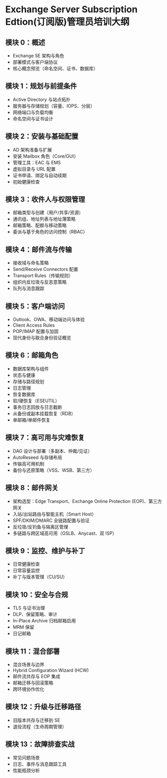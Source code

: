 # Exchange Server Subscription Edtion(订阅版)管理员培训大纲

## 模块 0：概述
- Exchange SE 架构与角色
- 部署模式与客户端协议
- 核心概念预览（命名空间、证书、数据库）

## 模块 1：规划与前提条件
- Active Directory 与站点拓扑
- 服务器与存储规划（容量、IOPS、分层）
- 网络端口与负载均衡
- 命名空间与证书设计

## 模块 2：安装与基础配置
- AD 架构准备与扩展
- 安装 Mailbox 角色（Core/GUI）
- 管理工具：EAC 与 EMS
- 虚拟目录与 URL 配置
- 证书申请、绑定与自动续期
- 初始健康检查

## 模块 3：收件人与权限管理
- 邮箱类型与创建（用户/共享/资源）
- 通讯组、地址列表与地址簿策略
- 邮箱策略、配额与移动策略
- 委派与基于角色的访问控制（RBAC）

## 模块 4：邮件流与传输
- 接收域与命名策略
- Send/Receive Connectors 配置
- Transport Rules（传输规则）
- 组织内反垃圾与反恶意策略
- 队列与消息跟踪

## 模块 5：客户端访问
- Outlook、OWA、移动端访问与体验
- Client Access Rules
- POP/IMAP 配置与加固
- 现代身份与联合身份验证概览

## 模块 6：邮箱角色
- 数据库架构与组件
- 状态与健康
- 存储与路径规划
- 日志管理
- 恢复数据库
- 软/硬恢复（ESEUTIL）
- 事务日志回放与日志截断
- 从备份或副本挂载恢复（RDB）
- 单邮箱/单邮件恢复

## 模块 7：高可用与灾难恢复
- DAG 设计与部署（多副本、仲裁/见证）
- AutoReseed 与存储布局
- 传输高可用机制
- 备份与还原策略（VSS、WSB、第三方）

## 模块 8：邮件网关
- 架构选型：Edge Transport、Exchange Online Protection (EOP)、第三方网关
- 入站/出站路由与智能主机（Smart Host）
- SPF/DKIM/DMARC 全链路配置与验证
- 反垃圾/反钓鱼与隔离区管理
- 多链路与跨区域高可用（GSLB、Anycast、双 ISP）


## 模块 9：监控、维护与补丁
- 日常健康检查
- 日常容量监控
- 补丁与版本管理（CU/SU）
  

## 模块 10：安全与合规
- TLS 与证书治理
- DLP、保留策略、审计
- In-Place Archive 归档邮箱启用
- MRM 保留
- 日记邮箱 

  
## 模块 11：混合部署
- 混合场景与边界
- Hybrid Configuration Wizard (HCW)
- 邮件流共存与 EOP 集成
- 邮箱迁移与回滚策略
- 跨环境协作优化

## 模块 12：升级与迁移路径
- 旧版本共存与迁移到 SE
- 退役流程（生命周期管理）

## 模块 13：故障排查实战
- 常见问题场景
- 日志、事件与消息跟踪工具
- 性能瓶颈分析
